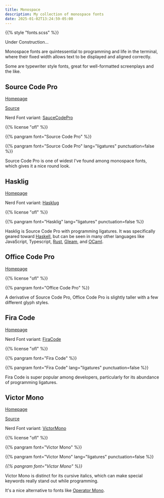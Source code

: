 ```yaml
---
title: Monospace
description: My collection of monospace fonts
date: 2025-01-02T13:24:59-05:00
---
```


{{% style "fonts.scss" %}}

<p class="secondary">Under Construction...</p>

Monospace fonts are quintessential to programming and life in the terminal,
where their fixed width allows text to be displayed and aligned correctly.

Some are typewriter style fonts, great for well-formatted screenplays and the like.

## Source Code Pro

[Homepage](https://adobe-fonts.github.io/source-code-pro)

[Source](https://github.com/adobe-fonts/source-code-pro)

Nerd Font variant: [SauceCodePro][nf]

{{% license "ofl" %}}

{{% pangram font="Source Code Pro" %}}

{{% pangram font="Source Code Pro" lang="ligatures" punctuation=false %}}

Source Code Pro is one of widest I've found among monospace fonts,
which gives it a nice round look.

## Hasklig

[Homepage](https://github.com/i-tu/Hasklig)

Nerd Font variant: [Hasklug][nf]

{{% license "ofl" %}}

{{% pangram font="Hasklig" lang="ligatures" punctuation=false %}}

Hasklig is Source Code Pro with programming ligatures.
It was specifically geared toward [Haskell](https://www.haskell.org),
but can be seen in many other languages like JavaScript, Typescript,
[Rust](https://www.rust-lang.org), [Gleam](https://gleam.run), and [OCaml](https://ocaml.org).

## Office Code Pro

[Homepage](https://github.com/nathco/Office-Code-Pro)

{{% license "ofl" %}}

{{% pangram font="Office Code Pro" %}}

A derivative of Source Code Pro, Office Code Pro is slightly taller with
a few different glyph styles.

## Fira Code

[Homepage](https://github.com/tonsky/FiraCode)

Nerd Font variant: [FiraCode][nf]

{{% license "ofl" %}}

{{% pangram font="Fira Code" %}}

{{% pangram font="Fira Code" lang="ligatures" punctuation=false %}}

Fira Code is super popular among developers, particularly for its abundance
of programming ligatures.

## Victor Mono

[Homepage](https://rubjo.github.io/victor-mono)

[Source](https://github.com/rubjo/victor-mono)

Nerd Font variant: [VictorMono][nf]

{{% license "ofl" %}}

{{% pangram font="Victor Mono" %}}

{{% pangram font="Victor Mono" lang="ligatures" punctuation=false %}}

<div style="font-style: italic">
    {{% pangram font="Victor Mono" %}}
</div>

Victor Mono is distinct for its cursive italics, which can make
special keywords really stand out while programming.

It's a nice alternative to fonts like
[Operator Mono](https://www.typography.com/fonts/operator/overview).

[nf]: https://www.nerdfonts.com/font-downloads
